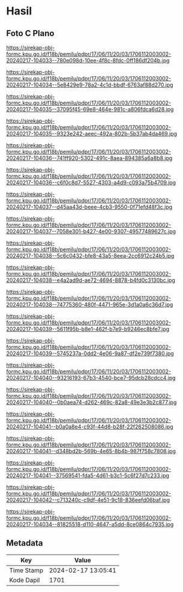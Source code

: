 # Hasil

## Foto C Plano

https://sirekap-obj-formc.kpu.go.id/f18b/pemilu/pdpr/17/06/11/20/03/1706112003002-20240217-104033--780e098d-10ee-4f8c-8fdc-0ff186df204b.jpg

https://sirekap-obj-formc.kpu.go.id/f18b/pemilu/pdpr/17/06/11/20/03/1706112003002-20240217-104034--5e8429e9-78a2-4c1d-bbdf-6763af88d270.jpg

https://sirekap-obj-formc.kpu.go.id/f18b/pemilu/pdpr/17/06/11/20/03/1706112003002-20240217-104035--37095f45-69e8-464e-981c-a806fdca6d28.jpg

https://sirekap-obj-formc.kpu.go.id/f18b/pemilu/pdpr/17/06/11/20/03/1706112003002-20240217-104035--9323e242-aeec-492a-802b-5b37ab4da469.jpg

https://sirekap-obj-formc.kpu.go.id/f18b/pemilu/pdpr/17/06/11/20/03/1706112003002-20240217-104036--741ff920-5302-491c-8aea-894385a6a8b8.jpg

https://sirekap-obj-formc.kpu.go.id/f18b/pemilu/pdpr/17/06/11/20/03/1706112003002-20240217-104036--c6f0c8d7-5527-4303-a4d9-c093a75b4709.jpg

https://sirekap-obj-formc.kpu.go.id/f18b/pemilu/pdpr/17/06/11/20/03/1706112003002-20240217-104037--d45aa43d-beee-4cb3-9550-0f71efd48f3c.jpg

https://sirekap-obj-formc.kpu.go.id/f18b/pemilu/pdpr/17/06/11/20/03/1706112003002-20240217-104037--7058e301-b427-4e00-9307-49577489627c.jpg

https://sirekap-obj-formc.kpu.go.id/f18b/pemilu/pdpr/17/06/11/20/03/1706112003002-20240217-104038--5c6c0432-bfe8-43a5-8eea-2cc6912c24b5.jpg

https://sirekap-obj-formc.kpu.go.id/f18b/pemilu/pdpr/17/06/11/20/03/1706112003002-20240217-104038--e4a2ad9d-ae72-4694-8878-b4fd0c3130bc.jpg

https://sirekap-obj-formc.kpu.go.id/f18b/pemilu/pdpr/17/06/11/20/03/1706112003002-20240217-104038--74775360-480f-4471-965e-3d1a0a6c36d7.jpg

https://sirekap-obj-formc.kpu.go.id/f18b/pemilu/pdpr/17/06/11/20/03/1706112003002-20240217-104039--5611f95b-b8e1-462f-b7e9-b9246ec8bfe7.jpg

https://sirekap-obj-formc.kpu.go.id/f18b/pemilu/pdpr/17/06/11/20/03/1706112003002-20240217-104039--5745237a-0dd2-4e06-9a87-df2e739f7380.jpg

https://sirekap-obj-formc.kpu.go.id/f18b/pemilu/pdpr/17/06/11/20/03/1706112003002-20240217-104040--93216193-67b3-4540-bce7-95dcb28cdcc4.jpg

https://sirekap-obj-formc.kpu.go.id/f18b/pemilu/pdpr/17/06/11/20/03/1706112003002-20240217-104040--0b0aea74-d262-469c-82a8-49e3e3b2c877.jpg

https://sirekap-obj-formc.kpu.go.id/f18b/pemilu/pdpr/17/06/11/20/03/1706112003002-20240217-104041--b0a0a8e4-c93f-44d8-b28f-22f262508086.jpg

https://sirekap-obj-formc.kpu.go.id/f18b/pemilu/pdpr/17/06/11/20/03/1706112003002-20240217-104041--d348bd2b-569b-4e65-8b4b-987f758c7808.jpg

https://sirekap-obj-formc.kpu.go.id/f18b/pemilu/pdpr/17/06/11/20/03/1706112003002-20240217-104041--37569541-fda5-4d61-b3c1-5c6f27d7c233.jpg

https://sirekap-obj-formc.kpu.go.id/f18b/pemilu/pdpr/17/06/11/20/03/1706112003002-20240217-104042--c713240c-c9df-4e51-9c18-836eefd06baf.jpg

https://sirekap-obj-formc.kpu.go.id/f18b/pemilu/pdpr/17/06/11/20/03/1706112003002-20240217-104034--81825518-d110-4647-a5dd-8ce0864c7935.jpg


## Metadata

| Key        | Value               |
| ---------- | ------------------- |
| Time Stamp | 2024-02-17 13:05:41 |
| Kode Dapil | 1701                |



